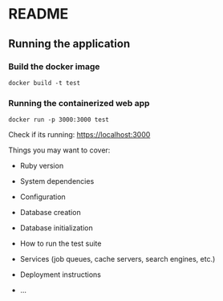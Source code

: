 # README

## Running the application

### Build the docker image
```
docker build -t test
```

### Running the containerized web app
```
docker run -p 3000:3000 test
```
Check if its running: <https://localhost:3000>


Things you may want to cover:

* Ruby version

* System dependencies

* Configuration

* Database creation

* Database initialization

* How to run the test suite

* Services (job queues, cache servers, search engines, etc.)

* Deployment instructions

* ...
